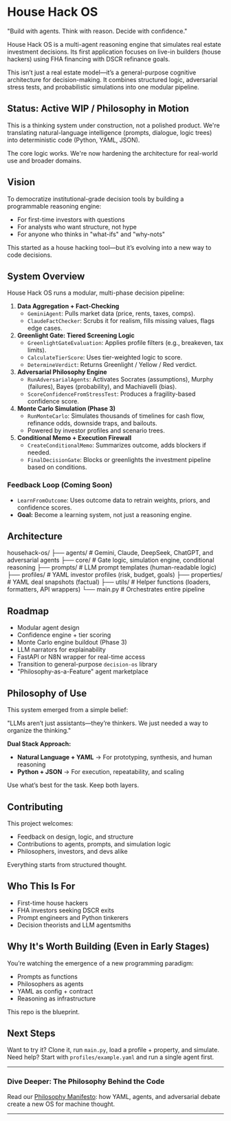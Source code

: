 # House Hack OS

"Build with agents. Think with reason. Decide with confidence."

House Hack OS is a multi-agent reasoning engine that simulates real estate investment decisions. Its first application focuses on live-in builders (house hackers) using FHA financing with DSCR refinance goals.

This isn’t just a real estate model—it’s a general-purpose cognitive architecture for decision-making. It combines structured logic, adversarial stress tests, and probabilistic simulations into one modular pipeline.

## Status: Active WIP / Philosophy in Motion

This is a thinking system under construction, not a polished product. We're translating natural-language intelligence (prompts, dialogue, logic trees) into deterministic code (Python, YAML, JSON).

The core logic works. We're now hardening the architecture for real-world use and broader domains.

## Vision

To democratize institutional-grade decision tools by building a programmable reasoning engine:

* For first-time investors with questions
* For analysts who want structure, not hype
* For anyone who thinks in "what-ifs" and "why-nots"

This started as a house hacking tool—but it’s evolving into a new way to code decisions.

## System Overview

House Hack OS runs a modular, multi-phase decision pipeline:

1.  **Data Aggregation + Fact-Checking**
    * `GeminiAgent`: Pulls market data (price, rents, taxes, comps).
    * `ClaudeFactChecker`: Scrubs it for realism, fills missing values, flags edge cases.
2.  **Greenlight Gate: Tiered Screening Logic**
    * `GreenlightGateEvaluation`: Applies profile filters (e.g., breakeven, tax limits).
    * `CalculateTierScore`: Uses tier-weighted logic to score.
    * `DetermineVerdict`: Returns Greenlight / Yellow / Red verdict.
3.  **Adversarial Philosophy Engine**
    * `RunAdversarialAgents`: Activates Socrates (assumptions), Murphy (failures), Bayes (probability), and Machiavelli (bias).
    * `ScoreConfidenceFromStressTest`: Produces a fragility-based confidence score.
4.  **Monte Carlo Simulation (Phase 3)**
    * `RunMonteCarlo`: Simulates thousands of timelines for cash flow, refinance odds, downside traps, and bailouts.
    * Powered by investor profiles and scenario trees.
5.  **Conditional Memo + Execution Firewall**
    * `CreateConditionalMemo`: Summarizes outcome, adds blockers if needed.
    * `FinalDecisionGate`: Blocks or greenlights the investment pipeline based on conditions.

### Feedback Loop (Coming Soon)

* `LearnFromOutcome`: Uses outcome data to retrain weights, priors, and confidence scores.
* **Goal:** Become a learning system, not just a reasoning engine.

## Architecture

househack-os/
├── agents/           # Gemini, Claude, DeepSeek, ChatGPT, and adversarial agents
├── core/             # Gate logic, simulation engine, conditional reasoning
├── prompts/          # LLM prompt templates (human-readable logic)
├── profiles/         # YAML investor profiles (risk, budget, goals)
├── properties/       # YAML deal snapshots (factual)
├── utils/            # Helper functions (loaders, formatters, API wrappers)
└── main.py           # Orchestrates entire pipeline


## Roadmap

* Modular agent design
* Confidence engine + tier scoring
* Monte Carlo engine buildout (Phase 3)
* LLM narrators for explainability
* FastAPI or N8N wrapper for real-time access
* Transition to general-purpose `decision-os` library
* "Philosophy-as-a-Feature" agent marketplace

## Philosophy of Use

This system emerged from a simple belief:

"LLMs aren’t just assistants—they’re thinkers. We just needed a way to organize the thinking."

**Dual Stack Approach:**

* **Natural Language + YAML** -> For prototyping, synthesis, and human reasoning
* **Python + JSON** -> For execution, repeatability, and scaling

Use what’s best for the task. Keep both layers.

## Contributing

This project welcomes:

* Feedback on design, logic, and structure
* Contributions to agents, prompts, and simulation logic
* Philosophers, investors, and devs alike

Everything starts from structured thought.

## Who This Is For

* First-time house hackers
* FHA investors seeking DSCR exits
* Prompt engineers and Python tinkerers
* Decision theorists and LLM agentsmiths

## Why It's Worth Building (Even in Early Stages)

You’re watching the emergence of a new programming paradigm:

* Prompts as functions
* Philosophers as agents
* YAML as config + contract
* Reasoning as infrastructure

This repo is the blueprint.

## Next Steps

Want to try it? Clone it, run `main.py`, load a profile + property, and simulate.
Need help? Start with `profiles/example.yaml` and run a single agent first.

---

### Dive Deeper: The Philosophy Behind the Code

Read our [Philosophy Manifesto](README.philosophy.md): how YAML, agents, and adversarial debate create a new OS for machine thought.

---
